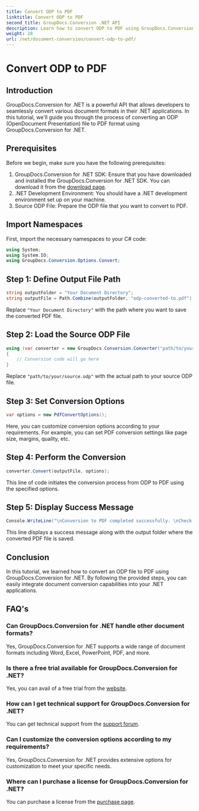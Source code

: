 ```yaml
---
title: Convert ODP to PDF
linktitle: Convert ODP to PDF
second_title: GroupDocs.Conversion .NET API
description: Learn how to convert ODP to PDF using GroupDocs.Conversion for .NET. Follow our step-by-step guide for seamless document conversion.
weight: 28
url: /net/document-conversion/convert-odp-to-pdf/
---
```


# Convert ODP to PDF

## Introduction
GroupDocs.Conversion for .NET is a powerful API that allows developers to seamlessly convert various document formats in their .NET applications. In this tutorial, we'll guide you through the process of converting an ODP (OpenDocument Presentation) file to PDF format using GroupDocs.Conversion for .NET.
## Prerequisites
Before we begin, make sure you have the following prerequisites:
1. GroupDocs.Conversion for .NET SDK: Ensure that you have downloaded and installed the GroupDocs.Conversion for .NET SDK. You can download it from the [download page](https://releases.groupdocs.com/conversion/net/).
2. .NET Development Environment: You should have a .NET development environment set up on your machine.
3. Source ODP File: Prepare the ODP file that you want to convert to PDF.

## Import Namespaces
First, import the necessary namespaces to your C# code:
```csharp
using System;
using System.IO;
using GroupDocs.Conversion.Options.Convert;
```
## Step 1: Define Output File Path
```csharp
string outputFolder = "Your Document Directory";
string outputFile = Path.Combine(outputFolder, "odp-converted-to.pdf");
```
Replace `"Your Document Directory"` with the path where you want to save the converted PDF file.
## Step 2: Load the Source ODP File
```csharp
using (var converter = new GroupDocs.Conversion.Converter("path/to/your/source.odp"))
{
    // Conversion code will go here
}
```
Replace `"path/to/your/source.odp"` with the actual path to your source ODP file.
## Step 3: Set Conversion Options
```csharp
var options = new PdfConvertOptions();
```
Here, you can customize conversion options according to your requirements. For example, you can set PDF conversion settings like page size, margins, quality, etc.
## Step 4: Perform the Conversion
```csharp
converter.Convert(outputFile, options);
```
This line of code initiates the conversion process from ODP to PDF using the specified options.
## Step 5: Display Success Message
```csharp
Console.WriteLine("\nConversion to PDF completed successfully. \nCheck output in {0}", outputFolder);
```
This line displays a success message along with the output folder where the converted PDF file is saved.

## Conclusion
In this tutorial, we learned how to convert an ODP file to PDF using GroupDocs.Conversion for .NET. By following the provided steps, you can easily integrate document conversion capabilities into your .NET applications.
## FAQ's
### Can GroupDocs.Conversion for .NET handle other document formats?
Yes, GroupDocs.Conversion for .NET supports a wide range of document formats including Word, Excel, PowerPoint, PDF, and more.
### Is there a free trial available for GroupDocs.Conversion for .NET?
Yes, you can avail of a free trial from the [website](https://releases.groupdocs.com/).
### How can I get technical support for GroupDocs.Conversion for .NET?
You can get technical support from the [support forum](https://forum.groupdocs.com/c/conversion/11).
### Can I customize the conversion options according to my requirements?
Yes, GroupDocs.Conversion for .NET provides extensive options for customization to meet your specific needs.
### Where can I purchase a license for GroupDocs.Conversion for .NET?
You can purchase a license from the [purchase page](https://purchase.groupdocs.com/buy).
